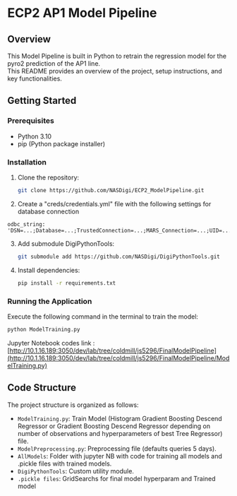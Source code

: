 # ECP2 AP1 Model Pipeline

## Overview

This Model Pipeline is built in Python to retrain the regression model for the pyro2 prediction of the AP1 line.
<br>
 This README provides an overview of the project, setup instructions, and key functionalities.


## Getting Started

### Prerequisites

- Python 3.10
- pip (Python package installer)

### Installation

1. Clone the repository:
   ```bash
   git clone https://github.com/NASDigi/ECP2_ModelPipeline.git
   ```
   
2. Create a "creds/credentials.yml" file with the following settings for database connection
```
odbc_string: 'DSN=...;Database=...;TrustedConnection=...;MARS_Connection=...;UID=...;PWD=...'
```
   
3. Add submodule DigiPythonTools:
   ```bash
   git submodule add https://github.com/NASDigi/DigiPythonTools.git
   ```

4. Install dependencies:
   ```bash
   pip install -r requirements.txt
   ```

### Running the Application

Execute the following command in the terminal to train the model:

```bash
python ModelTraining.py
```

Jupyter Notebook codes link :[http://10.1.16.189:3050/dev/lab/tree/coldmill/js5296/FinalModelPipeline](http://10.1.16.189:3050/dev/lab/tree/coldmill/js5296/FinalModelPipeline/ModelTraining.py)


## Code Structure

The project structure is organized as follows:

- `ModelTraining.py`: Train Model (Histogram Gradient Boosting Descend Regressor or Gradient Boosting Descend Regressor depending on number of observations and hyperparameters of best Tree Regressor) file.
- `ModelPreprocessing.py`: Preprocessing file (defaults queries 5 days).
- `AllModels`: Folder with jupyter NB with code for training all models and .pickle files with trained models.
- `DigiPythonTools`: Custom utility module.
- `.pickle files`: GridSearchs for final model hyperparam and Trained model

